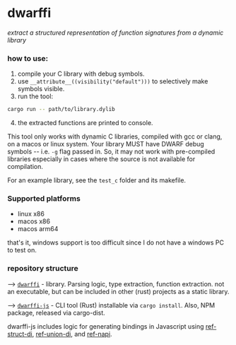 # dwarffi

*extract a structured representation of function signatures from a dynamic library*

### how to use:

1. compile your C library with debug symbols.
2. use `__attribute__((visibility("default")))` to selectively make symbols visible.
3. run the tool:
```bash
cargo run -- path/to/library.dylib
```
4. the extracted functions are printed to console.

This tool only works with dynamic C libraries, compiled with gcc or clang, on a macos or linux system. Your library MUST have DWARF debug symbols -- i.e. `-g` flag passed in. So, it may not work with pre-compiled libraries especially in cases where the source is not available for compilation.

For an example library, see the `test_c` folder and its makefile.

### Supported platforms

+ linux x86
+ macos x86
+ macos arm64

that's it, windows support is too difficult since I do not have a windows PC to
test on. 

### repository structure

--> [`dwarffi`](./dwarffi) - library. Parsing logic, type extraction, function extraction.
    not an executable, but can be included in other (rust) projects as a static 
    library.
    
--> [`dwarffi-js`](./dwarffi-js) - CLI tool (Rust) installable via `cargo install`. Also, NPM
    package, released via cargo-dist.

dwarffi-js includes logic for generating bindings in Javascript using [ref-struct-di](https://github.com/node-ffi-napi/ref-struct-di), [ref-union-di](https://github.com/node-ffi-napi/ref-union-di), and [ref-napi](https://github.com/node-ffi-napi/ref-napi).
